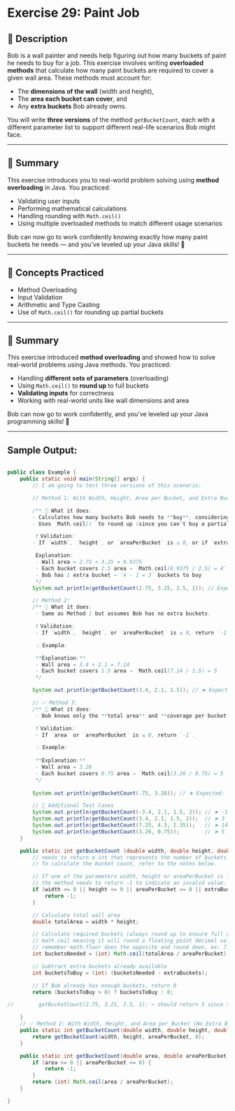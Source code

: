 # Exercise 29: Paint Job

## 📘 Description
Bob is a wall painter and needs help figuring out how many buckets of paint he needs to buy for a job. This exercise involves writing **overloaded methods** that calculate how many paint buckets are required to cover a given wall area. These methods must account for:

- The **dimensions of the wall** (width and height),
- The **area each bucket can cover**, and
- Any **extra buckets** Bob already owns.

You will write **three versions** of the method `getBucketCount`, each with a different parameter list to support different real-life scenarios Bob might face.

---

## 📌 Summary
This exercise introduces you to real-world problem solving using **method overloading** in Java. You practiced:

- Validating user inputs
- Performing mathematical calculations
- Handling rounding with `Math.ceil()`
- Using multiple overloaded methods to match different usage scenarios

Bob can now go to work confidently knowing exactly how many paint buckets he needs — and you’ve leveled up your Java skills! 🎨

---

## 🧠 Concepts Practiced
- Method Overloading
- Input Validation
- Arithmetic and Type Casting
- Use of `Math.ceil()` for rounding up partial buckets

---

## 📌 Summary
This exercise introduced **method overloading** and showed how to solve real-world problems using Java methods. You practiced:

- Handling **different sets of parameters** (overloading)
- Using `Math.ceil()` to **round up** to full buckets
- **Validating inputs** for correctness
- Working with real-world units like wall dimensions and area

Bob can now go to work confidently, and you’ve leveled up your Java programming skills! 🎨

---

## Sample Output:

```java

public class Example {
    public static void main(String[] args) {
        // I am going to test three versions of this scenario:

        // Method 1: With Width, Height, Area per Bucket, and Extra Buckets

        /** 🔹 What it does:
        - Calculates how many buckets Bob needs to **buy**, considering the buckets he already has.
        - Uses `Math.ceil()` to round up (since you can’t buy a partial bucket).

         ❗ Validation:
        - If `width`, `height`, or `areaPerBucket` is ≤ 0, or if `extraBuckets` is < 0, return `-1`.

         Explanation:
         - Wall area = 2.75 × 3.25 = 8.9375
         - Each bucket covers 2.5 area → `Math.ceil(8.9375 / 2.5) = 4`
         - Bob has 1 extra bucket → `4 - 1 = 3` buckets to buy
         */
        System.out.println(getBucketCount(2.75, 3.25, 2.5, 1)); // Expected Output: 3

        // Method 2:
        /** 🔹 What it does:
         - Same as Method 1 but assumes Bob has no extra buckets.

         ❗ Validation:
         - If `width`, `height`, or `areaPerBucket` is ≤ 0, return `-1`.

         💡 Example:

         **Explanation:**
         - Wall area = 3.4 × 2.1 = 7.14
         - Each bucket covers 1.5 area → `Math.ceil(7.14 / 1.5) = 5
         */

        System.out.println(getBucketCount(3.4, 2.1, 1.5)); // ➤ Expected: 5

        // ✅ Method 3:
        /** 🔹 What it does:
         - Bob knows only the **total area** and **coverage per bucket**.

         ❗ Validation:
         - If `area` or `areaPerBucket` is ≤ 0, return `-1`.

         💡 Example:
         
         **Explanation:**
         - Wall area = 3.26
         - Each bucket covers 0.75 area → `Math.ceil(3.26 / 0.75) = 5
         */
        
        System.out.println(getBucketCount(.75, 3.26)); // ➤ Expected: 5

        // 🧪 Additional Test Cases
        System.out.println(getBucketCount(-3.4, 2.1, 1.5, 2)); // ➤ -1 (invalid width)
        System.out.println(getBucketCount(3.4, 2.1, 1.5, 2));  // ➤ 3
        System.out.println(getBucketCount(7.25, 4.3, 2.35));   // ➤ 14
        System.out.println(getBucketCount(3.26, 0.75));        // ➤ 5
    }

    public static int getBucketCount (double width, double height, double areaPerBucket, double extraBuckets) {
        // needs to return a int that represents the number of buckets that Bob needs to buy before going to work.
        // To calculate the bucket count, refer to the notes below.

        // If one of the parameters width, height or areaPerBucket is less or equal to 0 or if extraBuckets is less than 0,
        // the method needs to return -1 to indicate an invalid value.
        if (width <= 0 || height <= 0 || areaPerBucket <= 0 || extraBuckets < 0 ) {
            return -1;
        }

        // Calculate total wall area
        double totalArea = width * height;

        // Calculate required buckets (always round up to ensure full coverage)
        // math.ceil meaning it will round a floating point decimal value to the next integer, meaning 7.4 goes to 8.
        // remember math.floor does the opposite and round down, ex: 7.4 goes down to 7.
        int bucketsNeeded = (int) Math.ceil(totalArea / areaPerBucket);

        // Subtract extra buckets already available
        int bucketsToBuy = (int) (bucketsNeeded - extraBuckets);

        // If Bob already has enough buckets, return 0
        return (bucketsToBuy > 0) ? bucketsToBuy : 0;

//        getBucketCount(2.75, 3.25, 2.5, 1); → should return 3 since the wall area is 8.9375, a single bucket can cover an area of 2.5 and Bob has 1 extra bucket at home.

    }
    // ✅ Method 2: With Width, Height, and Area per Bucket (No Extra Buckets)
    public static int getBucketCount(double width, double height, double areaPerBucket) {
        return getBucketCount(width, height, areaPerBucket, 0);
    }

    public static int getBucketCount(double area, double areaPerBucket) {
        if (area <= 0 || areaPerBucket <= 0) {
            return -1;
        }
        return (int) Math.ceil(area / areaPerBucket);
    }

}


